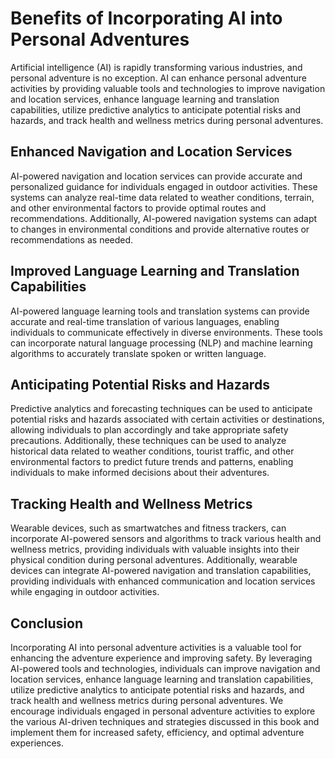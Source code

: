 Benefits of Incorporating AI into Personal Adventures
===========================================================================================================

Artificial intelligence (AI) is rapidly transforming various industries, and personal adventure is no exception. AI can enhance personal adventure activities by providing valuable tools and technologies to improve navigation and location services, enhance language learning and translation capabilities, utilize predictive analytics to anticipate potential risks and hazards, and track health and wellness metrics during personal adventures.

Enhanced Navigation and Location Services
-----------------------------------------

AI-powered navigation and location services can provide accurate and personalized guidance for individuals engaged in outdoor activities. These systems can analyze real-time data related to weather conditions, terrain, and other environmental factors to provide optimal routes and recommendations. Additionally, AI-powered navigation systems can adapt to changes in environmental conditions and provide alternative routes or recommendations as needed.

Improved Language Learning and Translation Capabilities
-------------------------------------------------------

AI-powered language learning tools and translation systems can provide accurate and real-time translation of various languages, enabling individuals to communicate effectively in diverse environments. These tools can incorporate natural language processing (NLP) and machine learning algorithms to accurately translate spoken or written language.

Anticipating Potential Risks and Hazards
----------------------------------------

Predictive analytics and forecasting techniques can be used to anticipate potential risks and hazards associated with certain activities or destinations, allowing individuals to plan accordingly and take appropriate safety precautions. Additionally, these techniques can be used to analyze historical data related to weather conditions, tourist traffic, and other environmental factors to predict future trends and patterns, enabling individuals to make informed decisions about their adventures.

Tracking Health and Wellness Metrics
------------------------------------

Wearable devices, such as smartwatches and fitness trackers, can incorporate AI-powered sensors and algorithms to track various health and wellness metrics, providing individuals with valuable insights into their physical condition during personal adventures. Additionally, wearable devices can integrate AI-powered navigation and translation capabilities, providing individuals with enhanced communication and location services while engaging in outdoor activities.

Conclusion
----------

Incorporating AI into personal adventure activities is a valuable tool for enhancing the adventure experience and improving safety. By leveraging AI-powered tools and technologies, individuals can improve navigation and location services, enhance language learning and translation capabilities, utilize predictive analytics to anticipate potential risks and hazards, and track health and wellness metrics during personal adventures. We encourage individuals engaged in personal adventure activities to explore the various AI-driven techniques and strategies discussed in this book and implement them for increased safety, efficiency, and optimal adventure experiences.
